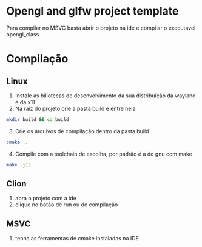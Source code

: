 # Opengl and glfw project template

Para compilar no MSVC basta abrir o projeto na ide e compilar o executavel opengl_class

# Compilação

## Linux

1. Instale as biliotecas de desenvolvimento da sua distribuição da wayland e da x11
2. Na raiz do projeto crie a pasta build e entre nela
```bash
mkdir build && cd build

```
3. Crie os arquivos de compilação dentro da pasta build
```bash
cmake ..

```
4. Compile com a toolchain de escolha, por padrão é a do gnu com make
```bash
make -j12

```

## Clion
1. abra o projeto com a ide
2. clique no botão de run ou de compilação 

## MSVC
1. tenha as ferramentas de cmake instaladas na IDE

